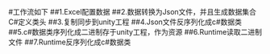 #工作流如下
##1.Excel配置数据
##2.数据转换为Json文件，并且生成数据集合C#定义类头
##3.复制同步到unity工程
##4.Json文件反序列化成c#数据类
##5.c#数据类序列化成二进制存于unity工程，作为资源
##6.Runtime读取二进制文件
##7.Runtime反序列化成c#数据类
